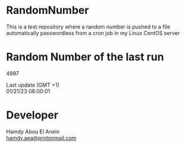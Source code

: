 # RandomNumber    
This is a test repository where a random number is pushed to a file automatically passwordless from a cron job in my Linux CentOS server    
# Random Number of the last run   
4997
      
Last update (GMT +1)    
01/21/23 08:00:01
# Developer    
Hamdy Abou El Anein   
hamdy.aea@protonmail.com
